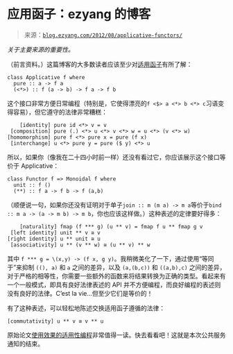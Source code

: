 <!--yml

category: 未分类

date: 2024-07-01 18:17:29

-->

# 应用函子：ezyang 的博客

> 来源：[`blog.ezyang.com/2012/08/applicative-functors/`](http://blog.ezyang.com/2012/08/applicative-functors/)

*关于主要来源的重要性。*

（前言资料。）这篇博客的大多数读者应该至少对[适用函子](http://hackage.haskell.org/packages/archive/base/latest/doc/html/Control-Applicative.html)有所了解：

```
class Applicative f where
  pure :: a -> f a
  (<*>) :: f (a -> b) -> f a -> f b

```

这个接口非常方便日常编程（特别是，它使得漂亮的`f <$> a <*> b <*> c`习语变得容易），但它遵守的法律非常糟糕：

```
    [identity] pure id <*> v = v
 [composition] pure (.) <*> u <*> v <*> w = u <*> (v <*> w)
[homomorphism] pure f <*> pure x = pure (f x)
 [interchange] u <*> pure y = pure ($ y) <*> u

```

所以，如果你（像我在二十四小时前一样）还没有看过它，你应该展示这个接口等价于 Applicative：

```
class Functor f => Monoidal f where
  unit :: f ()
  (**) :: f a -> f b -> f (a,b)

```

（顺便说一句，如果你还没有证明对于单子`join :: m (m a) -> m a`等价于`bind :: m a -> (a -> m b) -> m b`，你也应该这样做。）这种表述的定律要好得多：

```
    [naturality] fmap (f *** g) (u ** v) = fmap f u ** fmap g v
 [left identity] unit ** v ≅ v
[right identity] u ** unit ≅ u
 [associativity] u ** (v ** w) ≅ (u ** v) ** w

```

其中 `f *** g = \(x,y) -> (f x, g y)`。我稍微美化了一下，通过使用“等同于”来抑制 `((), a)` 和 `a` 之间的差异，以及 `(a,(b,c))` 和 `((a,b),c)` 之间的差异，对于严格的相等性，你需要一些额外的函数来将结果转换为正确的类型。看起来有一个一般模式，即具有良好法律表述的 API 并不方便编程，而良好编程的表述则没有良好的法律。C’est la vie...但至少它们是等价的！

有了这种表述，可以轻松地陈述交换适用函子遵循的法律：

```
[commutativity] u ** v ≅ v ** u

```

原始论文[使用效果的适用性编程](http://www.soi.city.ac.uk/~ross/papers/Applicative.html)非常值得一读。快去看看吧！这就是本次公共服务通知的结束。
